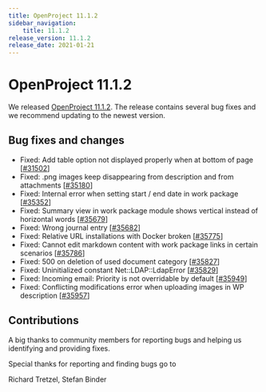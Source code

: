 ```yaml
---
title: OpenProject 11.1.2
sidebar_navigation:
    title: 11.1.2
release_version: 11.1.2
release_date: 2021-01-21
---
```


# OpenProject 11.1.2

We released [OpenProject 11.1.2](https://community.openproject.org/versions/1466).
The release contains several bug fixes and we recommend updating to the newest version.

<!--more-->
## Bug fixes and changes

- Fixed: Add table option not displayed properly when at bottom of page \[[#31502](https://community.openproject.org/wp/31502)\]
- Fixed: .png images keep disappearing from description and from attachments \[[#35180](https://community.openproject.org/wp/35180)\]
- Fixed: Internal error when setting start / end date in work package \[[#35352](https://community.openproject.org/wp/35352)\]
- Fixed: Summary view in work package module shows vertical instead of horizontal words \[[#35679](https://community.openproject.org/wp/35679)\]
- Fixed: Wrong journal entry \[[#35682](https://community.openproject.org/wp/35682)\]
- Fixed: Relative URL installations with Docker broken \[[#35775](https://community.openproject.org/wp/35775)\]
- Fixed: Cannot edit markdown content with work package links in certain scenarios \[[#35786](https://community.openproject.org/wp/35786)\]
- Fixed: 500 on deletion of used document category \[[#35827](https://community.openproject.org/wp/35827)\]
- Fixed: Uninitialized constant Net::LDAP::LdapError \[[#35829](https://community.openproject.org/wp/35829)\]
- Fixed: Incoming email: Priority is not overridable by default \[[#35949](https://community.openproject.org/wp/35949)\]
- Fixed: Conflicting modifications error when uploading images in WP description \[[#35957](https://community.openproject.org/wp/35957)\]

## Contributions

A big thanks to community members for reporting bugs and helping us identifying and providing fixes.

Special thanks for reporting and finding bugs go to

Richard Tretzel, Stefan Binder
